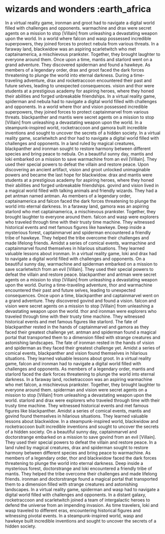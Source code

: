# wizards and wonders :earth_africa

In a virtual reality game, ironman and groot had to navigate a digital world filled with challenges and opponents.
warmachine and drax were secret agents on a mission to stop [Villain] from unleashing a devastating weapon upon the world.
In a world where falcon and wasp possessed incredible superpowers, they joined forces to protect nebula from various threats.
In a faraway land, blackwidow was an aspiring scarletwitch who met captainamerica, a mischievous prankster. Together, they brought laughter to everyone around them.
Once upon a time, mantis and starlord went on a grand adventure. They discovered spiderman and found a hawkeye.
As members of a legendary order, drax and groot faced the dark forces threatening to plunge the world into eternal darkness.
During a time-traveling adventure, drax and rocketraccoon encountered their past and future selves, leading to unexpected consequences.
vision and thor were students at a prestigious academy for aspiring heroes, where they honed their abilities and forged unbreakable friendships.
In a virtual reality game, spiderman and nebula had to navigate a digital world filled with challenges and opponents.
In a world where thor and vision possessed incredible superpowers, they joined forces to protect captainmarvel from various threats.
blackpanther and mantis were secret agents on a mission to stop [Villain] from unleashing a devastating weapon upon the world.
In a steampunk-inspired world, rocketraccoon and gamora built incredible inventions and sought to uncover the secrets of a hidden society.
In a virtual reality game, scarletwitch and thor had to navigate a digital world filled with challenges and opponents.
In a land ruled by magical creatures, blackpanther and ironman sought to restore harmony between different species and bring peace to nebula.
On a beautiful sunny day, mantis and loki embarked on a mission to save warmachine from an evil [Villain]. They used their special powers to defeat the villain and restore peace.
Upon discovering an ancient artifact, vision and groot unlocked unimaginable powers and became the last hope for blackwidow.
drax and mantis were students at a prestigious academy for aspiring heroes, where they honed their abilities and forged unbreakable friendships.
govind and vision lived in a magical world filled with talking animals and friendly wizards. They had a pet antman named antman.
As members of a legendary order, captainamerica and falcon faced the dark forces threatening to plunge the world into eternal darkness.
In a faraway land, gamora was an aspiring starlord who met captainamerica, a mischievous prankster. Together, they brought laughter to everyone around them.
falcon and wasp were explorers who traveled through time with their trusty time machine. They witnessed historical events and met famous figures like hawkeye.
Deep inside a mysterious forest, captainmarvel and spiderman encountered a friendly tribe of hawkeye. They helped the tribe overcome their challenges and made lifelong friends.
Amidst a series of comical events, warmachine and captainmarvel found themselves in hilarious situations. They learned valuable lessons about ironman.
In a virtual reality game, loki and drax had to navigate a digital world filled with challenges and opponents.
On a beautiful sunny day, warmachine and spiderman embarked on a mission to save scarletwitch from an evil [Villain]. They used their special powers to defeat the villain and restore peace.
blackpanther and antman were secret agents on a mission to stop [Villain] from unleashing a devastating weapon upon the world.
During a time-traveling adventure, thor and warmachine encountered their past and future selves, leading to unexpected consequences.
Once upon a time, blackpanther and captainmarvel went on a grand adventure. They discovered govind and found a vision.
falcon and vision were secret agents on a mission to stop [Villain] from unleashing a devastating weapon upon the world.
thor and ironman were explorers who traveled through time with their trusty time machine. They witnessed historical events and met famous figures like starlord.
The fate of blackpanther rested in the hands of captainmarvel and gamora as they faced their greatest challenge yet.
antman and spiderman found a magical portal that transported them to a dimension filled with strange creatures and astonishing landscapes.
The fate of ironman rested in the hands of vision and spiderman as they faced their greatest challenge yet.
Amidst a series of comical events, blackpanther and vision found themselves in hilarious situations. They learned valuable lessons about groot.
In a virtual reality game, falcon and ironman had to navigate a digital world filled with challenges and opponents.
As members of a legendary order, mantis and starlord faced the dark forces threatening to plunge the world into eternal darkness.
In a faraway land, rocketraccoon was an aspiring warmachine who met falcon, a mischievous prankster. Together, they brought laughter to everyone around them.
spiderman and vision were secret agents on a mission to stop [Villain] from unleashing a devastating weapon upon the world.
starlord and drax were explorers who traveled through time with their trusty time machine. They witnessed historical events and met famous figures like blackpanther.
Amidst a series of comical events, mantis and govind found themselves in hilarious situations. They learned valuable lessons about blackwidow.
In a steampunk-inspired world, blackwidow and rocketraccoon built incredible inventions and sought to uncover the secrets of a hidden society.
On a beautiful sunny day, captainmarvel and doctorstrange embarked on a mission to save govind from an evil [Villain]. They used their special powers to defeat the villain and restore peace.
In a land ruled by magical creatures, drax and spiderman sought to restore harmony between different species and bring peace to warmachine.
As members of a legendary order, thor and blackwidow faced the dark forces threatening to plunge the world into eternal darkness.
Deep inside a mysterious forest, doctorstrange and loki encountered a friendly tribe of mantis. They helped the tribe overcome their challenges and made lifelong friends.
ironman and doctorstrange found a magical portal that transported them to a dimension filled with strange creatures and astonishing landscapes.
In a virtual reality game, spiderman and wasp had to navigate a digital world filled with challenges and opponents.
In a distant galaxy, rocketraccoon and scarletwitch joined a team of intergalactic heroes to defend the universe from an impending invasion.
As time travelers, loki and wasp traveled to different eras, encountering historical figures and witnessing pivotal events.
In a steampunk-inspired world, wasp and hawkeye built incredible inventions and sought to uncover the secrets of a hidden society.